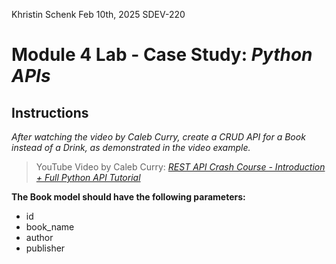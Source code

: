 Khristin Schenk
Feb 10th, 2025
SDEV-220

# Module 4 Lab - Case Study: *Python APIs*

## Instructions
*After watching the video by Caleb Curry, create a CRUD API for a Book instead of a Drink, as demonstrated in the video example.*

> YouTube Video by Caleb Curry: *[REST API Crash Course - Introduction + Full Python API Tutorial](https://www.youtube.com/watch?v=qbLc5a9jdXo&ab_channel=CalebCurry)*

**The Book model should have the following parameters:**
- id
- book_name
- author
- publisher
